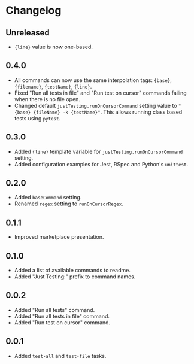 # Changelog

## Unreleased

- `{line}` value is now one-based.

## 0.4.0

- All commands can now use the same interpolation tags: `{base}`, `{filename}`, `{testName}`, `{line}`.
- Fixed "Run all tests in file" and "Run test on cursor" commands failing when there is no file open.
- Changed default `justTesting.runOnCursorCommand` setting value to `"{base} {fileName} -k {testName}"`. This allows running class based tests using `pytest`.

## 0.3.0

- Added `{line}` template variable for `justTesting.runOnCursorCommand` setting.
- Added configuration examples for Jest, RSpec and Python's `unittest`.

## 0.2.0

- Added `baseCommand` setting.
- Renamed `regex` setting to `runOnCursorRegex`.

## 0.1.1

- Improved marketplace presentation.

## 0.1.0

- Added a list of available commands to readme.
- Added "Just Testing:" prefix to command names.

## 0.0.2

- Added "Run all tests" command.
- Added "Run all tests in file" command.
- Added "Run test on cursor" command.

## 0.0.1

- Added `test-all` and `test-file` tasks.
